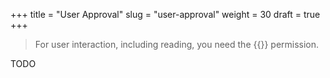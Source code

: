 +++
title = "User Approval"
slug = "user-approval"
weight = 30
draft = true
+++


> For user interaction, including reading, you need the {{<user-management-en>}} permission.

TODO

